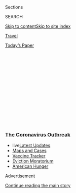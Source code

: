 <div id="app">

<div>

<div>

<div>

<div class="NYTAppHideMasthead css-1q2w90k e1suatyy0">

<div class="section css-ui9rw0 e1suatyy2">

<div class="css-eph4ug er09x8g0">

<div class="css-6n7j50">

</div>

<span class="css-1dv1kvn">Sections</span>

<div class="css-10488qs">

<span class="css-1dv1kvn">SEARCH</span>

</div>

[Skip to content](#site-content)[Skip to site
index](#site-index)

</div>

<div id="masthead-section-label" class="css-1wr3we4 eaxe0e00">

[Travel](https://www.nytimes3xbfgragh.onion/section/travel)

</div>

<div class="css-10698na e1huz5gh0">

</div>

</div>

<div id="masthead-bar-one" class="section hasLinks css-15hmgas e1csuq9d3">

<div class="css-uqyvli e1csuq9d0">

</div>

<div class="css-1uqjmks e1csuq9d1">

</div>

<div class="css-9e9ivx">

[](https://myaccount.nytimes3xbfgragh.onion/auth/login?response_type=cookie&client_id=vi)

</div>

<div class="css-1bvtpon e1csuq9d2">

[Today’s
Paper](https://www.nytimes3xbfgragh.onion/section/todayspaper)

</div>

</div>

</div>

</div>

<div data-aria-hidden="false">

<div id="site-content" data-role="main">

<div>

<div class="css-1aor85t" style="opacity:0.000000001;z-index:-1;visibility:hidden">

<div class="css-1hqnpie">

<div class="css-epjblv">

<span class="css-17xtcya">[Travel](/section/travel)</span><span class="css-x15j1o">|</span><span class="css-fwqvlz">5
Things We Know About Flying Right
Now</span>

</div>

<div class="css-k008qs">

<div class="css-1iwv8en">

<span class="css-18z7m18"></span>

<div>

</div>

</div>

<span class="css-1n6z4y">https://nyti.ms/3hgfV9J</span>

<div class="css-1705lsu">

<div class="css-4xjgmj">

<div class="css-4skfbu" data-role="toolbar" data-aria-label="Social Media Share buttons, Save button, and Comments Panel with current comment count" data-testid="share-tools">

  - 
  - 
  - 
  - 
    
    <div class="css-6n7j50">
    
    </div>

  - 
  - 

</div>

</div>

</div>

</div>

</div>

</div>

<div class="css-13pd83m">

<div class="css-l9svim">

### [<span class="css-pa1jbp"><span class="css-1rxm0ex">The Coronavirus</span><span class="css-1rxm0ex"> Outbreak</span></span>](https://www.nytimes3xbfgragh.onion/news-event/coronavirus?name=styln-coronavirus-national&region=TOP_BANNER&block=storyline_menu_recirc&action=click&pgtype=Article&impression_id=0fae8cc0-f1df-11ea-98d7-2bcdd79e137a&variant=undefined)

  - <span class="css-ousu42"><span class="css-12clwdu">live</span>[Latest
    Updates](https://www.nytimes3xbfgragh.onion/2020/09/08/world/covid-19-coronavirus.html?name=styln-coronavirus-national&region=TOP_BANNER&block=storyline_menu_recirc&action=click&pgtype=Article&impression_id=0faeb3d0-f1df-11ea-98d7-2bcdd79e137a&variant=undefined)</span>
  - <span class="css-ousu42">[Maps and
    Cases](https://www.nytimes3xbfgragh.onion/interactive/2020/us/coronavirus-us-cases.html?name=styln-coronavirus-national&region=TOP_BANNER&block=storyline_menu_recirc&action=click&pgtype=Article&impression_id=0faeb3d1-f1df-11ea-98d7-2bcdd79e137a&variant=undefined)</span>
  - <span class="css-ousu42">[Vaccine
    Tracker](https://www.nytimes3xbfgragh.onion/interactive/2020/science/coronavirus-vaccine-tracker.html?name=styln-coronavirus-national&region=TOP_BANNER&block=storyline_menu_recirc&action=click&pgtype=Article&impression_id=0faeb3d2-f1df-11ea-98d7-2bcdd79e137a&variant=undefined)</span>
  - <span class="css-ousu42">[Eviction
    Moratorium](https://www.nytimes3xbfgragh.onion/2020/09/02/your-money/eviction-moratorium-covid.html?name=styln-coronavirus-national&region=TOP_BANNER&block=storyline_menu_recirc&action=click&pgtype=Article&impression_id=0faeb3d3-f1df-11ea-98d7-2bcdd79e137a&variant=undefined)</span>
  - <span class="css-ousu42">[American
    Hunger](https://www.nytimes3xbfgragh.onion/interactive/2020/09/02/magazine/food-insecurity-hunger-us.html?name=styln-coronavirus-national&region=TOP_BANNER&block=storyline_menu_recirc&action=click&pgtype=Article&impression_id=0faeb3d4-f1df-11ea-98d7-2bcdd79e137a&variant=undefined)</span>

</div>

</div>

<div id="top-wrapper" class="css-1sy8kpn">

<div id="top-slug" class="css-l9onyx">

Advertisement

</div>

[Continue reading the main
story](#after-top)

<div class="ad top-wrapper" style="text-align:center;height:100%;display:block;min-height:250px">

<div id="top" class="place-ad" data-position="top" data-size-key="top">

</div>

</div>

<div id="after-top">

</div>

</div>

<div>

<div id="sponsor-wrapper" class="css-1hyfx7x">

<div id="sponsor-slug" class="css-19vbshk">

Supported by

</div>

[Continue reading the main
story](#after-sponsor)

<div id="sponsor" class="ad sponsor-wrapper" style="text-align:center;height:100%;display:block">

</div>

<div id="after-sponsor">

</div>

</div>

<div class="css-186x18t">

</div>

<div class="css-1vkm6nb ehdk2mb0">

# 5 Things We Know About Flying Right Now

</div>

As passengers cautiously return to air travel, there are a few issues
worth considering — from middle-seat policies to questions about virus
transmission on airlines.

<div class="css-79elbk" data-testid="photoviewer-wrapper">

<div class="css-z3e15g" data-testid="photoviewer-wrapper-hidden">

</div>

<div class="css-1a48zt4 ehw59r15" data-testid="photoviewer-children">

![<span class="css-16f3y1r e13ogyst0" data-aria-hidden="true">The number
of fliers passing through T.S.A. checkpoints has recently increased
substantially since the pandemic began. Above, George Bush
Intercontinental Airport in
Houston.</span><span class="css-cnj6d5 e1z0qqy90" itemprop="copyrightHolder"><span class="css-1ly73wi e1tej78p0">Credit...</span><span><span>Justin
Sullivan/Getty
Images</span></span></span>](https://static01.graylady3jvrrxbe.onion/images/2020/08/20/travel/20flying-coronavirus1/20flying-coronavirus1-articleLarge.jpg?quality=75&auto=webp&disable=upscale)

</div>

</div>

<div class="css-18e8msd">

<div class="css-vp77d3 epjyd6m0">

<div class="css-1baulvz">

By <span class="css-1baulvz last-byline" itemprop="name">Elaine
Glusac</span>

</div>

</div>

  - 
    
    <div class="css-ld3wwf e16638kd2">
    
    Aug. 20,
    2020
    
    </div>

  - 
    
    <div class="css-4xjgmj">
    
    <div class="css-d8bdto" data-role="toolbar" data-aria-label="Social Media Share buttons, Save button, and Comments Panel with current comment count" data-testid="share-tools">
    
      - 
      - 
      - 
      - 
        
        <div class="css-6n7j50">
        
        </div>
    
      - 
      - 
    
    </div>
    
    </div>

</div>

</div>

<div class="section meteredContent css-1r7ky0e" name="articleBody" itemprop="articleBody">

<div class="css-1fanzo5 StoryBodyCompanionColumn">

<div class="css-53u6y8">

After passenger numbers plummeted earlier this year, air travel has
taken a significant step forward. On Aug. 16, nearly 863,000
[fliers](https://www.tsa.gov/coronavirus/passenger-throughput) passed
through Transportation Security Administration checkpoints around the
country, the highest figure since March 17. Though just one third of
last year’s 2.5 million passengers, the traffic is sharply higher than
the 87,534 who traveled on April 14 in the depths of the pandemic.

Commercial flights are down 43 percent in the United States, according
to
[FlightAware.com](https://flightaware.com/news/article/Aviation-Recovery-at-50/1486),
a service that tracks flights, but that is the best figure since the
pandemic began, and up from a roughly 77 percent drop in April.

While the future of aviation remains uncertain — the industry is
lobbying for more government funding to ward off future layoffs and
route cuts expected when the Coronavirus Aid, Relief and Economic
Security (CARES) Act funding expires Sept. 30 — here are five things we
know about flying now.

## The middle seat saga continues

After the pandemic hit, three of the four biggest airlines in the
country — American, Delta and Southwest — vowed to block the sale of
middle seats to provide more social distancing in the air. United
Airlines was the sole holdout.

</div>

</div>

<div class="css-1fanzo5 StoryBodyCompanionColumn">

<div class="css-53u6y8">

Now, American has joined United in selling all available seats on its
planes as demand allows, while Southwest has extended its commitment to
less density through Oct. 31. [Alaska
Airlines](https://www.alaskaair.com/content/advisories/coronavirus) is
also blocking middle seats through Oct. 31, though it says it may make
exceptions for unforeseen circumstances, such as accommodating fliers
from a previously canceled flight.
[JetBlue](https://www.jetblue.com/safety) has extended its
open-middle-seat policy through Oct. 15, and Delta is leaving adjacent
seats
[open](https://news.delta.com/more-space-through-summer-delta-will-block-middle-seat-selection-cap-cabin-seating-through-sept-30)
through Jan. 6.

If you’re looking for an uncrowded flight, the odds might be in your
favor. Airlines for America, the trade group that represents the major
airlines in the United States, says that as of Aug. 9, flights are
running about 47 percent full, versus 88 percent a year ago. Still,
[complaints about full
flights](https://www.nytimes3xbfgragh.onion/2020/07/21/travel/crowded-flights-coronavirus.html)
have continued on social media.

Lee Abbamonte, a travel blogger who lives in New York City, has flown
for pleasure and for work during the pandemic, upgrading to business
class with points, or sticking to carriers that block middle seats in
economy.

“I feel that a little research and legwork can make a big difference in
terms of load size,” he wrote in an email. He uses online seat maps to
gauge how busy a flight is and recommends flying at off-peak times and
midweek for the lightest loads.

## Low fares may not be enough to lure many travelers

Traditionally, fall is a good time to look for cheap airfares and this
year is no different.

“After Aug. 15, fares go down because college kids and younger children
are going back to school,” said George Hobica, the founder of
[Airfarewatchdog.com](https://www.airfarewatchdog.com/), a website that
finds flight deals. “They would stay down to Thanksgiving, and then
after Thanksgiving to Dec. 14. You could set your almanac by it.”

</div>

</div>

<div class="css-1fanzo5 StoryBodyCompanionColumn">

<div class="css-53u6y8">

This year, fares have been low all summer. According to the airfare
prediction app [Hopper](https://www.hopper.com/), the current average
price for a round-trip domestic ticket is $176, down 38 percent compared
to the same time last year when it was
$282.

<div id="NYT_MAIN_CONTENT_1_REGION" class="css-9tf9ac">

<div>

<div id="styln-covid-updates-world" class="section interactive-content interactive-size-medium css-1ftcdic">

<div class="css-17ih8de interactive-body">

<div id="styln-briefing-block" data-asset-id="QXJ0aWNsZTpueXQ6Ly9hcnRpY2xlLzczNDIwODc0LTQ1NGYtNTQ4Ny1hYzExLTM0Mzg2ODUxZDI3ZA==">

<div class="briefing-block-header-section">

# [Latest Updates: The Coronavirus Outbreak](https://www.nytimes3xbfgragh.onion/2020/09/08/world/covid-19-coronavirus.html?action=click&pgtype=Article&state=default&region=MAIN_CONTENT_1&context=storylines_live_updates)

<div class="briefing-block-ts">

Updated 2020-09-08T14:21:26.129Z

</div>

</div>

  - [Senate Republicans plan to move forward with a scaled-back stimulus
    package.](https://www.nytimes3xbfgragh.onion/2020/09/08/world/covid-19-coronavirus.html?action=click&pgtype=Article&state=default&region=MAIN_CONTENT_1&context=storylines_live_updates#link-547feae1)
  - [Nine drugmakers pledge to thoroughly vet any coronavirus
    vaccine.](https://www.nytimes3xbfgragh.onion/2020/09/08/world/covid-19-coronavirus.html?action=click&pgtype=Article&state=default&region=MAIN_CONTENT_1&context=storylines_live_updates#link-679303d7)
  - [‘The lockdown killed my father’: Farmer suicides add to India’s
    virus
    misery.](https://www.nytimes3xbfgragh.onion/2020/09/08/world/covid-19-coronavirus.html?action=click&pgtype=Article&state=default&region=MAIN_CONTENT_1&context=storylines_live_updates#link-1c973131)

<div class="briefing-block-footer">

<div class="briefing-block-footer-meta">

[See more
updates](https://www.nytimes3xbfgragh.onion/2020/09/08/world/covid-19-coronavirus.html?action=click&pgtype=Article&state=default&region=MAIN_CONTENT_1&context=storylines_live_updates)

</div>

<div class="briefing-block-briefinglinks">

<span>More live coverage:</span>
[Markets](https://www.nytimes3xbfgragh.onion/live/2020/09/08/business/stock-market-today-coronavirus?action=click&pgtype=Article&state=default&region=MAIN_CONTENT_1&context=storylines_live_updates)

</div>

</div>

</div>

</div>

</div>

</div>

</div>

What consumers have gained in savings, they may give up in convenience,
as airlines have cut back the number of flights to consolidate traffic.
Mr. Hobica cited Delta’s schedule from New York to Miami, which showed
just two nonstop flights on a Friday in August. Delta, which is running
half of its normal domestic schedule compared to last year, had nine
flights on this route last August.

“People will not have the choices that they had as far as schedules, at
least nonstop,” he said.

In the current sales season, passengers can fly from as little as $67
round trip from Newark to Tampa, Fla., on United. Many destinations on
American and Southwest are selling for about $100 round trip.

Most sales seem aligned with where travelers say they want to go, which
is, generally speaking, away from other people.

Destination Analysts, a travel marketing research firm, has been doing a
weekly survey of traveler sentiment for the past 22 weeks and found most
recently that perennial destinations like Las Vegas and Orlando, Fla.,
remain high on the list of where people want to go, both before and
during the pandemic. New to the top 10 list since the virus are places
like Colorado and Alaska.

“People still want to go to Seattle and New Orleans, but because of the
pandemic we’re seeing Colorado and wilderness destinations edge out
those urban experiences,” said Erin Francis-Cummings, the chief
executive of Destination Analysts.

Still, most of the 1,200 adult American travelers surveyed told the firm
they won’t travel no matter how low the fares go. In the last survey,
completed Aug. 9, 70 percent said no price cut would be large enough to
get them to travel.

</div>

</div>

<div class="css-1fanzo5 StoryBodyCompanionColumn">

<div class="css-53u6y8">

“They are staying firm,” Ms. Francis-Cummings said, comparing the
sentiment to the airline industry’s recovery from the 2008 recession.
“Then, discounts were motivational. In the pandemic, a sizable percent
are not budging.”

</div>

</div>

<div>

</div>

<div class="css-1fanzo5 StoryBodyCompanionColumn">

<div class="css-53u6y8">

## Holiday travel may be cheaper than normal

Typically, airlines hike fares beginning the weekend before Thanksgiving
in anticipation of the rush to the skies for the holiday. Currently, an
American flight from Chicago to Miami that sells from $75 in October,
goes to $356 the week of the holiday.

<div id="NYT_MAIN_CONTENT_2_REGION" class="css-9tf9ac">

<div>

</div>

</div>

This year, of course, is like no other, and the number of college
students studying from home or families fearful of gatherings may
depress holiday travel. Hopper found prices are 30 percent lower
presently than they were in 2019 for Thanksgiving travel, with an
average round-trip domestic ticket at $216.

At this point, only Delta has committed to blocking middle seats past
October. Additionally, flexible policies that waive fees for flight
cancellations or changes will expire well before the holiday (except at
Southwest, which is the only carrier that does not charge a fee for
ticket changes).
[United](https://www.united.com/ual/en/us/fly/travel/notices.html) is
waiving change fees on new bookings through Aug. 31, though travel may
take place later.
[Alaska’s](https://www.alaskaair.com/content/advisories/coronavirus?int=_AS_HomePage_AdvisoryBR_L1%7C%7C2020_CV_AW%7C%7C-prodID:Awareness#weve-got-you-covered)
waiver runs through Sept. 8.
[American](https://www.aa.com/i18n/travel-info/coronavirus-updates.jsp)
and Delta have extended their waivers to Sept. 30, and
[JetBlue](https://www.jetblue.com/travel-alerts) to Oct. 15.

“Right now, the priority for airlines is to make prices accessible and
terms flexible,” said Hayley Berg, the economist at Hopper. “Customers
are increasingly prioritizing flexibility in fares and their travel
experience over anything else.”

As a result, she advised booking holiday travel now while restrictions
are relaxed, if the price is right.

</div>

</div>

<div class="css-1fanzo5 StoryBodyCompanionColumn">

<div class="css-53u6y8">

“On the whole, you will pay less than last year, but how much less and
when still remains to be seen,” Ms. Berg said.

## First class doesn’t necessarily guarantee space

Flying back recently from his second home in Tucson, Ariz., to Chicago,
George Fink, who works in finance, upgraded to first class on American,
using 55,000 miles for the one-way ticket in hopes of having more space.
Instead, he found himself with a seatmate wearing a mask that did not
cover his nose. He implored his fellow flier, who ignored him, to cover
up. He next tried the flight attendant, who would not help. The back of
the plane was full, too, making it impossible to move. Then the
attendants served a meal.

“That meant everyone in first class took off their masks and ate for
half an hour so all the masking and spacing was for naught,” he
said.

<div id="NYT_MAIN_CONTENT_3_REGION" class="css-9tf9ac">

<div>

<div id="styln-prism-freeform-1594220623585" class="section interactive-content interactive-size-medium css-1ftcdic">

<div class="css-17ih8de interactive-body">

<div id="prism-freeform-block-62914" class="css-19mumt8" data-role="complementary" data-storyline="The Coronavirus Outbreak" data-truncated="true" tabindex="0">

<div class="css-a8d9oz">

<div class="css-eb027h">

[](https://www.nytimes3xbfgragh.onion/news-event/coronavirus?action=click&pgtype=Article&state=default&region=MAIN_CONTENT_3&context=storylines_faq)

### The Coronavirus Outbreak ›

#### Frequently Asked Questions

Updated September 4, 2020

  - #### What are the symptoms of coronavirus?
    
      - In the beginning, the coronavirus [seemed like it was primarily
        a respiratory
        illness](https://www.nytimes3xbfgragh.onion/article/coronavirus-facts-history.html?action=click&pgtype=Article&state=default&region=MAIN_CONTENT_3&context=storylines_faq#link-6817bab5) —
        many patients had fever and chills, were weak and tired, and
        coughed a lot, though some people don’t show many symptoms at
        all. Those who seemed sickest had pneumonia or acute respiratory
        distress syndrome and received supplemental oxygen. By now,
        doctors have identified many more symptoms and syndromes. In
        April, [the C.D.C. added to the list of early
        signs](https://www.nytimes3xbfgragh.onion/2020/04/27/health/coronavirus-symptoms-cdc.html?action=click&pgtype=Article&state=default&region=MAIN_CONTENT_3&context=storylines_faq) sore
        throat, fever, chills and muscle aches. Gastrointestinal upset,
        such as diarrhea and nausea, has also been observed. Another
        telltale sign of infection may be a sudden, profound diminution
        of one’s [sense of smell and
        taste.](https://www.nytimes3xbfgragh.onion/2020/03/22/health/coronavirus-symptoms-smell-taste.html?action=click&pgtype=Article&state=default&region=MAIN_CONTENT_3&context=storylines_faq) Teenagers
        and young adults in some cases have developed painful red and
        purple lesions on their fingers and toes — nicknamed “Covid toe”
        — but few other serious symptoms.

  - #### Why is it safer to spend time together outside?
    
      - [Outdoor
        gatherings](https://www.nytimes3xbfgragh.onion/2020/05/15/us/coronavirus-what-to-do-outside.html?action=click&pgtype=Article&state=default&region=MAIN_CONTENT_3&context=storylines_faq) lower
        risk because wind disperses viral droplets, and sunlight can
        kill some of the virus. Open spaces prevent the virus from
        building up in concentrated amounts and being inhaled, which can
        happen when infected people exhale in a confined space for long
        stretches of time, said Dr. Julian W. Tang, a virologist at the
        University of Leicester.

  - #### Why does standing six feet away from others help?
    
      - The coronavirus spreads primarily through droplets from your
        mouth and nose, especially when you cough or sneeze. The C.D.C.,
        one of the organizations using that measure, [bases its
        recommendation of six
        feet](https://www.nytimes3xbfgragh.onion/2020/04/14/health/coronavirus-six-feet.html?action=click&pgtype=Article&state=default&region=MAIN_CONTENT_3&context=storylines_faq) on
        the idea that most large droplets that people expel when they
        cough or sneeze will fall to the ground within six feet. But six
        feet has never been a magic number that guarantees complete
        protection. Sneezes, for instance, can launch droplets a lot
        farther than six feet, [according to a recent
        study](https://jamanetwork.com/journals/jama/fullarticle/2763852).
        It's a rule of thumb: You should be safest standing six feet
        apart outside, especially when it's windy. But keep a mask on at
        all times, even when you think you’re far enough apart.

  - #### I have antibodies. Am I now immune?
    
      - As of right now,[ that seems likely, for at least several
        months.](https://www.nytimes3xbfgragh.onion/2020/07/22/health/covid-antibodies-herd-immunity.html?action=click&pgtype=Article&state=default&region=MAIN_CONTENT_3&context=storylines_faq) There
        have been frightening accounts of people suffering what seems to
        be a second bout of Covid-19. But experts say these patients may
        have a drawn-out course of infection, with the virus taking a
        slow toll weeks to months after initial exposure. People
        infected with the coronavirus typically
        [produce](https://www.nature.com/articles/s41586-020-2456-9) immune
        molecules called antibodies, which are [protective proteins made
        in response to an
        infection](https://www.nytimes3xbfgragh.onion/2020/05/07/health/coronavirus-antibody-prevalence.html?action=click&pgtype=Article&state=default&region=MAIN_CONTENT_3&context=storylines_faq)[.
        These antibodies
        may](https://www.nytimes3xbfgragh.onion/2020/05/07/health/coronavirus-antibody-prevalence.html?action=click&pgtype=Article&state=default&region=MAIN_CONTENT_3&context=storylines_faq) last
        in the body [only two to three
        months](https://www.nature.com/articles/s41591-020-0965-6),
        which may seem worrisome, but that’s perfectly normal after an
        acute infection subsides, said Dr. Michael Mina, an immunologist
        at Harvard University. It may be possible to get the coronavirus
        again, but it’s highly unlikely that it would be possible in a
        short window of time from initial infection or make people
        sicker the second time.

  - #### What are my rights if I am worried about going back to work?
    
      - Employers have to provide [a safe
        workplace](https://www.osha.gov/SLTC/covid-19/standards.html) with
        policies that protect everyone equally. [And if one of your
        co-workers tests positive for the coronavirus, the
        C.D.C.](https://www.nytimes3xbfgragh.onion/article/coronavirus-money-unemployment.html?action=click&pgtype=Article&state=default&region=MAIN_CONTENT_3&context=storylines_faq) has
        said that [employers should tell their
        employees](https://www.cdc.gov/coronavirus/2019-ncov/community/guidance-business-response.html) --
        without giving you the sick employee’s name -- that they may
        have been exposed to the
virus.

<div id="styln-survey-component-62914" class="styln-survey-component" data-surveyname="faq" data-surveystoryline="coronavirus">

</div>

</div>

<div class="css-6mllg9">

</div>

<div class="css-pmm6ed">

<span class="css-5gimkt"></span>

</div>

</div>

</div>

</div>

</div>

</div>

</div>

Only Delta and Alaska have committed to reducing density in the forward
cabin to 50 percent. (Southwest doesn’t have a first or business class;
JetBlue is blocking six of 16 seats in its forward-class Mint cabins.)
Fliers opting for the upgrade on other carriers — sometimes at very
attractive prices — may very well find their wider, more spacious seats
just inches from the passengers next to them.

Experts advise looking for airplane configurations that include single
seat configurations. For example, on the Dreamliner that Mr. Hobica, the
Airfarewatchdog.com founder, booked from Los Angeles to Newark, the seat
configuration in business class was 1-2-1. (Bear in mind that carriers
have the right to change aircraft per their contracts of carriage.)

“It’s a good way to fly if you don’t want someone next to you,” Mr.
Hobica said.

Megan Solis, a teacher in Chicago, bought three $450 round-trip tickets
in business class on United in early September so that she and her
husband could take her oldest child to college in Boston, using credits
from a previously canceled trip. Currently, the last seat in the
family’s four-seat row is empty and they’re hoping it stays that way.

The relatively low fare was secondary in her decision. “I was more
comfortable with the space up there, even before I saw the price,” she
said.

</div>

</div>

<div class="css-1fanzo5 StoryBodyCompanionColumn">

<div class="css-53u6y8">

## Calculating in-flight transmission risks

While the airlines tout their HEPA filters, which scrub more than 99
percent of germs in the air, there has been very little data on the
risks of catching coronavirus in-flight, even as evidence
[emerges](https://www.nytimes3xbfgragh.onion/2020/08/11/health/coronavirus-aerosols-indoors.html)
that respiratory droplets containing live virus may linger in the air in
indoor spaces. To date, no super-spreading events have been traced to a
flight.

German researchers recently published a
[study](https://jamanetwork.com/journals/jamanetworkopen/fullarticle/2769383)
in the JAMA Network on a group of 24 tourists in March who were
unwittingly exposed to Covid-19 in Israel a week before flying to
Frankfurt on a four-hour-and-40-minute flight carrying 102 passengers.
They found two likely cases of virus transmission on the flight, both
seated within two rows of an infected passenger. Notably, no one was
wearing masks on this flight, which took place before that public health
mandate was adopted by airlines beginning in May in the United States.

On June 8, when The New York Times
[surveyed](https://www.nytimes3xbfgragh.onion/interactive/2020/06/08/upshot/when-epidemiologists-will-do-everyday-things-coronavirus.html)
511 epidemiologists about when they would travel again by airplane, the
largest contingent, 44 percent, said in three to 12 months. They deemed
other activities, including attending a sporting event, concert, funeral
or wedding, as riskier.

The question of whether a middle seat left open would improve a
passenger’s odds of not getting sick compelled Arnold Barnett, a
statistician and professor of management science at Massachusetts
Institute of Technology, to look into it.

“United said it was a P.R. strategy and not about safety, whereas Delta
went to the other extreme,” he said.

His mathematical model multiplied the number of Covid-19 cases by 10,
based on the Centers for Disease Control and Prevention’s estimate that
the number of undetected cases could be 10 times the known infection
rate. He factored in the barrier created by seat backs, the in-flight
air purification systems and the effectiveness of masks in stopping
contagion, which he said was about a four-in-five chance.

He found that on a fully loaded flight, the chance of contracting
Covid-19 was one in 4,300. If the middle seat is empty, the risk falls
to one in 7,700. Taking into account the possibility of spreading the
virus to others not on the plane, he estimated the death risk to be one
per 400,000 passengers on full flights and one in 600,000 with open
middle seats.

</div>

</div>

<div class="css-1fanzo5 StoryBodyCompanionColumn">

<div class="css-53u6y8">

These risks are considerably higher, he said, than the risk of a plane
crash, but comparable to risks associated with two hours of everyday
activities — for instance, grocery shopping — during the pandemic.

“United said there’s no such thing as social distancing on airplanes,”
Mr. Barnett said, granting that an open seat doesn’t give you the
recommended six feet of social distancing.

“I do think there’s a difference, and I would rather fly the airlines
that are being more cautious in this regard,” he added.

-----

***Follow New York Times Travel*** *on*
[*Instagram*](https://www.instagram.com/nytimestravel/)*,*
[*Twitter*](https://twitter.com/nytimestravel) *and*
[*Facebook*](https://www.facebookcorewwwi.onion/nytimestravel/)*. And*
[*sign up for our weekly Travel Dispatch
newsletter*](https://www.nytimes3xbfgragh.onion/newsletters/traveldispatch)
*to receive expert tips on traveling smarter and inspiration for your
next vacation.*

</div>

</div>

</div>

<div>

</div>

<div>

</div>

<div>

</div>

<div>

<div id="bottom-wrapper" class="css-1ede5it">

<div id="bottom-slug" class="css-l9onyx">

Advertisement

</div>

[Continue reading the main
story](#after-bottom)

<div id="bottom" class="ad bottom-wrapper" style="text-align:center;height:100%;display:block;min-height:90px">

</div>

<div id="after-bottom">

</div>

</div>

</div>

</div>

</div>

## Site Index

<div>

</div>

## Site Information Navigation

  - [© <span>2020</span> <span>The New York Times
    Company</span>](https://help.nytimes3xbfgragh.onion/hc/en-us/articles/115014792127-Copyright-notice)

<!-- end list -->

  - [NYTCo](https://www.nytco.com/)
  - [Contact
    Us](https://help.nytimes3xbfgragh.onion/hc/en-us/articles/115015385887-Contact-Us)
  - [Work with us](https://www.nytco.com/careers/)
  - [Advertise](https://nytmediakit.com/)
  - [T Brand Studio](http://www.tbrandstudio.com/)
  - [Your Ad
    Choices](https://www.nytimes3xbfgragh.onion/privacy/cookie-policy#how-do-i-manage-trackers)
  - [Privacy](https://www.nytimes3xbfgragh.onion/privacy)
  - [Terms of
    Service](https://help.nytimes3xbfgragh.onion/hc/en-us/articles/115014893428-Terms-of-service)
  - [Terms of
    Sale](https://help.nytimes3xbfgragh.onion/hc/en-us/articles/115014893968-Terms-of-sale)
  - [Site
    Map](https://spiderbites.nytimes3xbfgragh.onion)
  - [Help](https://help.nytimes3xbfgragh.onion/hc/en-us)
  - [Subscriptions](https://www.nytimes3xbfgragh.onion/subscription?campaignId=37WXW)

</div>

</div>

</div>

</div>
